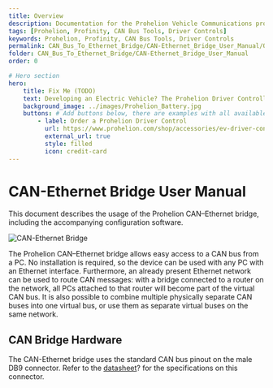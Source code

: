 ```yaml
---
title: Overview
description: Documentation for the Prohelion Vehicle Communications protocol
tags: [Prohelion, Profinity, CAN Bus Tools, Driver Controls]
keywords: Prohelion, Profinity, CAN Bus Tools, Driver Controls
permalink: CAN_Bus_To_Ethernet_Bridge/CAN-Ethernet_Bridge_User_Manual/Overview.html 
folder: CAN_Bus_To_Ethernet_Bridge/CAN-Ethernet_Bridge_User_Manual
order: 0

# Hero section
hero:
    title: Fix Me (TODO)
    text: Developing an Electric Vehicle? The Prohelion Driver Controller Unit is designed to give you a head start with an off the shelf control platform to get you driving sooner.
    background_image: ../images/Prohelion_Battery.jpg
    buttons: # Add buttons below, there are examples with all available options
        - label: Order a Prohelion Driver Control
          url: https://www.prohelion.com/shop/accessories/ev-driver-controls/
          external_url: true 
          style: filled
          icon: credit-card 
---
```


# CAN-Ethernet Bridge User Manual

This document describes the usage of the Prohelion CAN–Ethernet bridge, including the accompanying configuration software.

![CAN-Ethernet Bridge](../images/CAN-Ethernet_Bridge_User_Manual/introduction.png)

The Prohelion CAN–Ethernet bridge allows easy access to a CAN bus from a PC. No installation is required, so the device can be used with any PC with an Ethernet interface. Furthermore, an already present Ethernet network can be used to route CAN messages: with a bridge connected to a router on the network, all PCs attached to that router will become part of the virtual CAN bus. It is also possible to combine multiple physically separate CAN buses into one virtual bus, or use them as separate virtual buses on the same network.

## CAN Bridge Hardware

The CAN-Ethernet bridge uses the standard CAN bus pinout on the male DB9 connector.  Refer to the [datasheet]()? for the specifications on this connector.  


